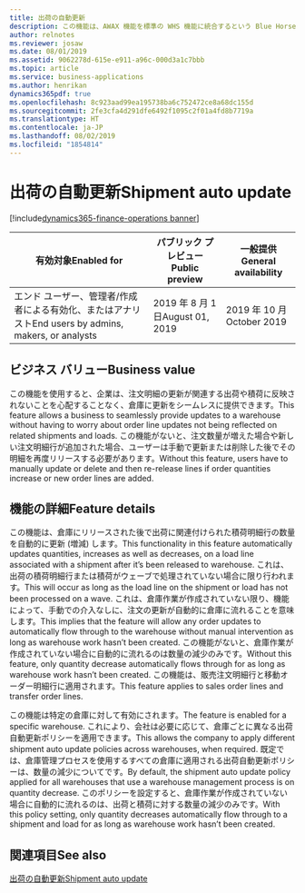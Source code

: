 ```yaml
---
title: 出荷の自動更新
description: この機能は、AWAX 機能を標準の WHS 機能に統合するという Blue Horseshoe との契約から始まります。 この機能では、関連する注文からの出荷数量のリアルタイム表現が提供され、それがウェーブで処理されていない限り、倉庫にリリースされた後でシステムは出荷の数量を自動的に更新することができます。
author: relnotes
ms.reviewer: josaw
ms.date: 08/01/2019
ms.assetid: 9062278d-615e-e911-a96c-000d3a1c7bbb
ms.topic: article
ms.service: business-applications
ms.author: henrikan
dynamics365pdf: true
ms.openlocfilehash: 8c923aad99ea195738ba6c752472ce8a68dc155d
ms.sourcegitcommit: 2fe3cfa4d291dfe6492f1095c2f01a4fd8b7719a
ms.translationtype: HT
ms.contentlocale: ja-JP
ms.lasthandoff: 08/02/2019
ms.locfileid: "1854814"
---
```

# <a name="shipment-auto-update"></a><span data-ttu-id="0f1c4-104">出荷の自動更新</span><span class="sxs-lookup"><span data-stu-id="0f1c4-104">Shipment auto update</span></span>
[!include[dynamics365-finance-operations banner](../includes/dynamics365-finance-operations.md)]

| <span data-ttu-id="0f1c4-105">有効対象</span><span class="sxs-lookup"><span data-stu-id="0f1c4-105">Enabled for</span></span>    |  <span data-ttu-id="0f1c4-106">パブリック プレビュー</span><span class="sxs-lookup"><span data-stu-id="0f1c4-106">Public preview</span></span> | <span data-ttu-id="0f1c4-107">一般提供</span><span class="sxs-lookup"><span data-stu-id="0f1c4-107">General availability</span></span> | 
| ---------- | ---------- |---------- |
|<span data-ttu-id="0f1c4-108">エンド ユーザー、管理者/作成者による有効化、またはアナリスト</span><span class="sxs-lookup"><span data-stu-id="0f1c4-108">End users by admins, makers, or analysts</span></span>|<span data-ttu-id="0f1c4-109">2019 年 8 月 1 日</span><span class="sxs-lookup"><span data-stu-id="0f1c4-109">August 01, 2019</span></span>| <span data-ttu-id="0f1c4-110">2019 年 10 月</span><span class="sxs-lookup"><span data-stu-id="0f1c4-110">October 2019</span></span>|


## <a name="business-value"></a><span data-ttu-id="0f1c4-111">ビジネス バリュー</span><span class="sxs-lookup"><span data-stu-id="0f1c4-111">Business value</span></span>
<!-- bv start -->
<span data-ttu-id="0f1c4-112">この機能を使用すると、企業は、注文明細の更新が関連する出荷や積荷に反映されないことを心配することなく、倉庫に更新をシームレスに提供できます。</span><span class="sxs-lookup"><span data-stu-id="0f1c4-112">This feature allows a business to seamlessly provide updates to a warehouse without having to worry about order line updates not being reflected on related shipments and loads.</span></span> <span data-ttu-id="0f1c4-113">この機能がないと、注文数量が増えた場合や新しい注文明細行が追加された場合、ユーザーは手動で更新または削除した後でその明細を再度リリースする必要があります。</span><span class="sxs-lookup"><span data-stu-id="0f1c4-113">Without this feature, users have to manually update or delete and then re-release lines if order quantities increase or new order lines are added.</span></span>
<!-- bv end -->



## <a name="feature-details"></a><span data-ttu-id="0f1c4-114">機能の詳細</span><span class="sxs-lookup"><span data-stu-id="0f1c4-114">Feature details</span></span>
<!--feature detail start -->
<span data-ttu-id="0f1c4-115">この機能は、倉庫にリリースされた後で出荷に関連付けられた積荷明細行の数量を自動的に更新 (増減) します。</span><span class="sxs-lookup"><span data-stu-id="0f1c4-115">This functionality in this feature automatically updates quantities, increases as well as decreases, on a load line associated with a shipment after it’s been released to warehouse.</span></span> <span data-ttu-id="0f1c4-116">これは、出荷の積荷明細行または積荷がウェーブで処理されていない場合に限り行われます。</span><span class="sxs-lookup"><span data-stu-id="0f1c4-116">This will occur as long as the load line on the shipment or load has not been processed on a wave.</span></span> <span data-ttu-id="0f1c4-117">これは、倉庫作業が作成されていない限り、機能によって、手動での介入なしに、注文の更新が自動的に倉庫に流れることを意味します。</span><span class="sxs-lookup"><span data-stu-id="0f1c4-117">This implies that the feature will allow any order updates to automatically flow through to the warehouse without manual intervention as long as warehouse work hasn’t been created.</span></span> <span data-ttu-id="0f1c4-118">この機能がないと、倉庫作業が作成されていない場合に自動的に流れるのは数量の減少のみです。</span><span class="sxs-lookup"><span data-stu-id="0f1c4-118">Without this feature, only quantity decrease automatically flows through for as long as warehouse work hasn’t been created.</span></span> <span data-ttu-id="0f1c4-119">この機能は、販売注文明細行と移動オーダー明細行に適用されます。</span><span class="sxs-lookup"><span data-stu-id="0f1c4-119">This feature applies to sales order lines and transfer order lines.</span></span> 
 
<span data-ttu-id="0f1c4-120">この機能は特定の倉庫に対して有効にされます。</span><span class="sxs-lookup"><span data-stu-id="0f1c4-120">The feature is enabled for a specific warehouse.</span></span> <span data-ttu-id="0f1c4-121">これにより、会社は必要に応じて、倉庫ごとに異なる出荷自動更新ポリシーを適用できます。</span><span class="sxs-lookup"><span data-stu-id="0f1c4-121">This allows the company to apply different shipment auto update policies across warehouses, when required.</span></span> <span data-ttu-id="0f1c4-122">既定では、倉庫管理プロセスを使用するすべての倉庫に適用される出荷自動更新ポリシーは、数量の減少についてです。</span><span class="sxs-lookup"><span data-stu-id="0f1c4-122">By default, the shipment auto update policy applied for all warehouses that use a warehouse management process is on quantity decrease.</span></span> <span data-ttu-id="0f1c4-123">このポリシーを設定すると、倉庫作業が作成されていない場合に自動的に流れるのは、出荷と積荷に対する数量の減少のみです。</span><span class="sxs-lookup"><span data-stu-id="0f1c4-123">With this policy setting, only quantity decreases automatically flow through to a shipment and load for as long as warehouse work hasn’t been created.</span></span>
<!--feature detail end -->












## <a name="see-also"></a><span data-ttu-id="0f1c4-124">関連項目</span><span class="sxs-lookup"><span data-stu-id="0f1c4-124">See also</span></span>

[<span data-ttu-id="0f1c4-125">出荷の自動更新</span><span class="sxs-lookup"><span data-stu-id="0f1c4-125">Shipment auto update</span></span>](https://docs.microsoft.com/dynamics365-release-plan/2019wave2/dynamics365-finance-operations/shipment-auto-update)
